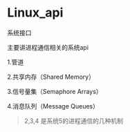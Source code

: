 # Linux_api
系统接口

主要讲进程通信相关的系统api





1.管道

2.共享内存（Shared Memory）

3.信号量集（Semaphore Arrays）
 
4.消息队列（Message Queues）

>2,3,4 是系统5的进程通信的几种机制
